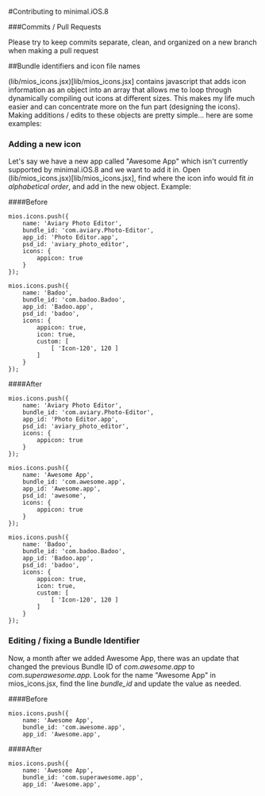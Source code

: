 #Contributing to minimal.iOS.8

###Commits / Pull Requests

Please try to keep commits separate, clean, and organized on a new branch when making a pull request

##Bundle identifiers and icon file names

(lib/mios_icons.jsx)[lib/mios_icons.jsx] contains javascript that adds icon information as an object into an array that allows me to loop through dynamically compiling out icons at different sizes. This makes my life much easier and can concentrate more on the fun part (designing the icons). Making additions / edits to these objects are pretty simple... here are some examples:

### Adding a new icon
Let's say we have a new app called "Awesome App" which isn't currently supported by minimal.iOS.8 and we want to add it in. Open (lib/mios_icons.jsx)[lib/mios_icons.jsx], find where the icon info would fit *in alphabetical order*, and add in the new object. Example:

####Before
```
mios.icons.push({
    name: 'Aviary Photo Editor',
    bundle_id: 'com.aviary.Photo-Editor',
    app_id: 'Photo Editor.app',
    psd_id: 'aviary_photo_editor',
    icons: {
        appicon: true
    }
});

mios.icons.push({
    name: 'Badoo',
    bundle_id: 'com.badoo.Badoo',
    app_id: 'Badoo.app',
    psd_id: 'badoo',
    icons: {
        appicon: true,
        icon: true,
        custom: [
            [ 'Icon-120', 120 ]
        ]
    }
});
```

####After
```
mios.icons.push({
    name: 'Aviary Photo Editor',
    bundle_id: 'com.aviary.Photo-Editor',
    app_id: 'Photo Editor.app',
    psd_id: 'aviary_photo_editor',
    icons: {
        appicon: true
    }
});

mios.icons.push({
    name: 'Awesome App',
    bundle_id: 'com.awesome.app',
    app_id: 'Awesome.app',
    psd_id: 'awesome',
    icons: {
        appicon: true
    }
});

mios.icons.push({
    name: 'Badoo',
    bundle_id: 'com.badoo.Badoo',
    app_id: 'Badoo.app',
    psd_id: 'badoo',
    icons: {
        appicon: true,
        icon: true,
        custom: [
            [ 'Icon-120', 120 ]
        ]
    }
});
```

### Editing / fixing a Bundle Identifier
Now, a month after we added Awesome App, there was an update that changed the previous Bundle ID of *com.awesome.app* to *com.superawesome.app*. Look for the name "Awesome App" in mios_icons.jsx, find the line *bundle_id* and update the value as needed.

####Before
```
mios.icons.push({
    name: 'Awesome App',
    bundle_id: 'com.awesome.app',
    app_id: 'Awesome.app',
```

####After
```
mios.icons.push({
    name: 'Awesome App',
    bundle_id: 'com.superawesome.app',
    app_id: 'Awesome.app',
```
